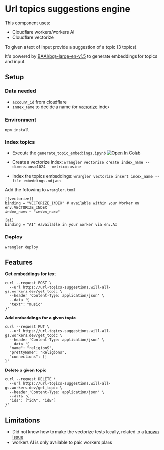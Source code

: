 # Url topics suggestions engine

This component uses:

- Cloudflare workers/workers AI
- Cloudflare vectorize

To given a text of input provide a suggestion of a topic (3 topics). 

It's powered by [BAAI/bge-large-en-v1.5](https://huggingface.co/BAAI/bge-large-en-v1.5) to generate embeddings for topics and input.

## Setup

### Data needed

- `account_id` from cloudflare
- `index_name` to decide a name for [vectorize](https://developers.cloudflare.com/vectorize/) index

### Environment

`npm install`

### Index topics

- Execute the `generate_topic_embeddings.ipynb` <a href="https://colab.research.google.com/github/learn-anything/ml/blob/master/generate_topics_embeddings.ipynb" target="_parent\"><img src="https://colab.research.google.com/assets/colab-badge.svg" alt="Open In Colab"/></a>

- Create a vectorize index: `wrangler vectorize create index_name --dimensions=1024 --metric=cosine`

- Index the topics embeddings: `wrangler vectorize insert index_name --file embeddings.ndjson`

Add the following to `wrangler.toml`
```
[[vectorize]]
binding = "VECTORIZE_INDEX" # available within your Worker on env.VECTORIZE_INDEX
index_name = "index_name"

[ai]
binding = "AI" #available in your worker via env.AI
```

### Deploy

`wrangler deploy`


## Features

**Get embeddings for text**
```
curl --request POST \
  --url https://url-topics-suggestions.will-all-gs.workers.dev/get_topic \
  --header 'Content-Type: application/json' \
  --data '{
  "text": "music"
}'
```

**Add embeddings for a given topic**
```
curl --request PUT \
  --url https://url-topics-suggestions.will-all-gs.workers.dev/get_topic \
  --header 'Content-Type: application/json' \
  --data '{
  "name": "religionS",
  "prettyName": "Religions",
  "connections": []
}'
```

**Delete a given topic**
```
curl --request DELETE \
  --url https://url-topics-suggestions.will-all-gs.workers.dev/get_topic \
  --header 'Content-Type: application/json' \
  --data '{
  "ids": ["idA", "idB"]
}'
```

## Limitations
- Did not know how to make the vectorize tests locally, related to a [known issue](https://developers.cloudflare.com/workers/platform/known-issues/#wrangler-dev)
- workers AI is only available to paid workers plans